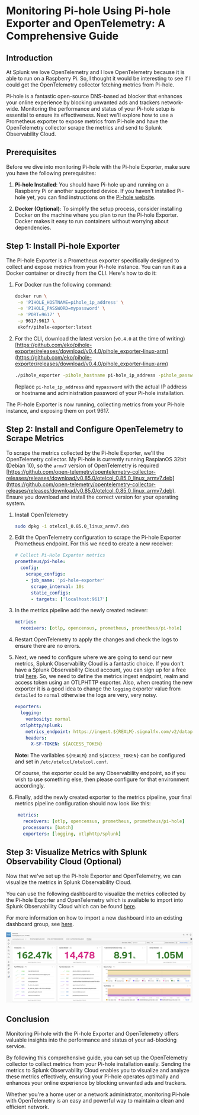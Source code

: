 # Monitoring Pi-hole Using Pi-hole Exporter and OpenTelemetry: A Comprehensive Guide

## Introduction

At Splunk we love OpenTelemetry and I love OpenTelemetry because it is able to run on a Raspberry Pi. So, I thought it would be interesting to see if I could get the OpenTelemetry collector fetching metrics from Pi-hole.

Pi-hole is a fantastic open-source DNS-based ad blocker that enhances your online experience by blocking unwanted ads and trackers network-wide. Monitoring the performance and status of your Pi-hole setup is essential to ensure its effectiveness. Next we'll explore how to use a Prometheus exporter to expose metrics from Pi-hole and have the OpenTelemetry collector scrape the metrics and send to Splunk Observability Cloud.

## Prerequisites

Before we dive into monitoring Pi-hole with the Pi-hole Exporter, make sure you have the following prerequisites:

1. **Pi-hole Installed**: You should have Pi-hole up and running on a Raspberry Pi or another supported device. If you haven't installed Pi-hole yet, you can find instructions on the [Pi-hole website](https://pi-hole.net/).

2. **Docker (Optional)**: To simplify the setup process, consider installing Docker on the machine where you plan to run the Pi-hole Exporter. Docker makes it easy to run containers without worrying about dependencies.

## Step 1: Install Pi-hole Exporter

The Pi-hole Exporter is a Prometheus exporter specifically designed to collect and expose metrics from your Pi-hole instance. You can run it as a Docker container or directly from the CLI. Here's how to do it:

1. For Docker run the following command:

   ``` bash
   docker run \
    -e 'PIHOLE_HOSTNAME=pihole_ip_address' \
    -e 'PIHOLE_PASSWORD=mypassword' \
    -e 'PORT=9617' \
    -p 9617:9617 \
    ekofr/pihole-exporter:latest
   ```

2. For the CLI, download the latest version (`v0.4.0` at the time of writing) [https://github.com/eko/pihole-exporter/releases/download/v0.4.0/pihole_exporter-linux-arm](https://github.com/eko/pihole-exporter/releases/download/v0.4.0/pihole_exporter-linux-arm)

   ``` bash
   ./pihole_exporter -pihole_hostname pi-hole_ip_address -pihole_password mypassword &
   ```

   Replace `pi-hole_ip_address` and `mypassword` with the actual IP address or hostname and administration password of your Pi-hole installation.

The Pi-hole Exporter is now running, collecting metrics from your Pi-hole instance, and exposing them on port 9617.

## Step 2: Install and Configure OpenTelemetry to Scrape Metrics

To scrape the metrics collected by the Pi-hole Exporter, we'll the OpenTelemetry collector. My Pi-hole is currently running RaspianOS 32bit (Debian 10), so the `armv7` version of OpenTelemetry is required [https://github.com/open-telemetry/opentelemetry-collector-releases/releases/download/v0.85.0/otelcol_0.85.0_linux_armv7.deb](https://github.com/open-telemetry/opentelemetry-collector-releases/releases/download/v0.85.0/otelcol_0.85.0_linux_armv7.deb). Ensure you download and install the correct version for your operating system.

1. Install OpenTelemetry

   ``` bash
   sudo dpkg -i otelcol_0.85.0_linux_armv7.deb
   ```

2. Edit the OpenTelemetry configuration to scrape the Pi-hole Exporter Prometheus endpoint. For this we need to create a new receiver:

   ``` yaml
   # Collect Pi-Hole Exporter metrics
   prometheus/pi-hole:
     config:
       scrape_configs:
       - job_name: 'pi-hole-exporter'
         scrape_interval: 10s
         static_configs:
         - targets: ['localhost:9617']
   ```

3. In the metrics pipeline add the newly created reciever:

   ``` yaml
   metrics:
     receivers: [otlp, opencensus, prometheus, prometheus/pi-hole]
   ```

4. Restart OpenTelemetry to apply the changes and check the logs to ensure there are no errors.

5. Next, we need to configure where we are going to send our new metrics, Splunk Observability Cloud is a fantastic choice. If you don't have a Splunk Observability Cloud account, you can sign up for a free trial [here](https://www.splunk.com/en_us/software/observability.html). So, we need to define the metrics ingest endpoint, realm and access token using an OTLPHTTP exporter. Also, when creating the new exporter it is a good idea to change the `logging` exporter value from `detailed` to `normal` otherwise the logs are very, very noisy.

   ``` yaml
   exporters:
     logging:
       verbosity: normal
     otlphttp/splunk:
       metrics_endpoint: https://ingest.${REALM}.signalfx.com/v2/datapoint/otlp
       headers:
         X-SF-TOKEN: ${ACCESS_TOKEN}
   ```

   **Note:** The varilables `${REALM}` and `${ACCESS_TOKEN}` can be configured and set in `/etc/otelcol/otelcol.conf`.

   Of course, the exporter could be any Observability endpoint, so if you wish to use something else, then please configure for that environment accordingly.

6. Finally, add the newly created exporter to the metrics pipeline, your final metrics pipeline configuration should now look like this:

   ``` yaml
    metrics:
      receivers: [otlp, opencensus, prometheus, prometheus/pi-hole]
      processors: [batch]
      exporters: [logging, otlphttp/splunk]
   ```

## Step 3: Visualize Metrics with Splunk Observability Cloud (Optional)

Now that we've set up the Pi-hole Exporter and OpenTelemetry, we can visualize the metrics in Splunk Observability Cloud.

You can use the following dashboard to visualize the metrics collected by the Pi-hole Exporter and OpenTelemetry which is available to import into Splunk Observability Cloud which can be found [here](https://raw.githubusercontent.com/rcastley/monitoring_pihole/main/dashboard_Pi-Hole.json).

For more information on how to import a new dashboard into an existing dashboard group, see [here](https://docs.splunk.com/Observability/en/data-visualization/dashboards/dashboards-import-export.html).

![Screenshot](screenshot2.png)

## Conclusion

Monitoring Pi-hole with the Pi-hole Exporter and OpenTelemetry offers valuable insights into the performance and status of your ad-blocking service.

By following this comprehensive guide, you can set up the OpenTelemetry collector to collect metrics from your Pi-hole installation easily. Sending the metrics to Splunk Observability Cloud enables you to visualize and analyze these metrics effectively, ensuring your Pi-hole operates optimally and enhances your online experience by blocking unwanted ads and trackers.

Whether you're a home user or a network administrator, monitoring Pi-hole with OpenTelemetry is an easy and powerful way to maintain a clean and efficient network.
